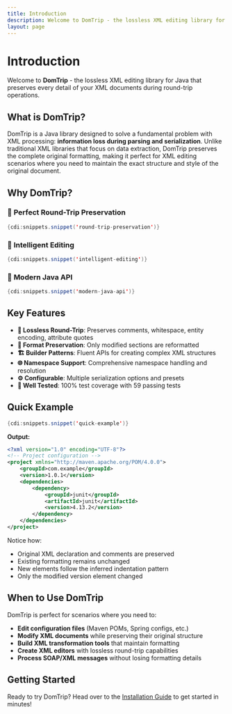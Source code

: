 ```yaml
---
title: Introduction
description: Welcome to DomTrip - the lossless XML editing library for Java
layout: page
---
```


# Introduction

Welcome to **DomTrip** - the lossless XML editing library for Java that preserves every detail of your XML documents during round-trip operations.

## What is DomTrip?

DomTrip is a Java library designed to solve a fundamental problem with XML processing: **information loss during parsing and serialization**. Unlike traditional XML libraries that focus on data extraction, DomTrip preserves the complete original formatting, making it perfect for XML editing scenarios where you need to maintain the exact structure and style of the original document.

## Why DomTrip?

### 🎯 **Perfect Round-Trip Preservation**

```java
{cdi:snippets.snippet('round-trip-preservation')}
```

### 🔧 **Intelligent Editing**

```java
{cdi:snippets.snippet('intelligent-editing')}
```

### 🚀 **Modern Java API**

```java
{cdi:snippets.snippet('modern-java-api')}
```

## Key Features

- **🔄 Lossless Round-Trip**: Preserves comments, whitespace, entity encoding, attribute quotes
- **📝 Format Preservation**: Only modified sections are reformatted
- **🏗️ Builder Patterns**: Fluent APIs for creating complex XML structures  
- **🌐 Namespace Support**: Comprehensive namespace handling and resolution
- **⚙️ Configurable**: Multiple serialization options and presets
- **🧪 Well Tested**: 100% test coverage with 59 passing tests

## Quick Example

```java
{cdi:snippets.snippet('quick-example')}
```

**Output:**
```xml
<?xml version="1.0" encoding="UTF-8"?>
<!-- Project configuration -->
<project xmlns="http://maven.apache.org/POM/4.0.0">
    <groupId>com.example</groupId>
    <version>1.0.1</version>
    <dependencies>
        <dependency>
            <groupId>junit</groupId>
            <artifactId>junit</artifactId>
            <version>4.13.2</version>
        </dependency>
    </dependencies>
</project>
```

Notice how:
- Original XML declaration and comments are preserved
- Existing formatting remains unchanged
- New elements follow the inferred indentation pattern
- Only the modified version element changed

## When to Use DomTrip

DomTrip is perfect for scenarios where you need to:

- **Edit configuration files** (Maven POMs, Spring configs, etc.)
- **Modify XML documents** while preserving their original structure
- **Build XML transformation tools** that maintain formatting
- **Create XML editors** with lossless round-trip capabilities
- **Process SOAP/XML messages** without losing formatting details

## Getting Started

Ready to try DomTrip? Head over to the [Installation Guide](../docs/getting-started/installation/) to get started in minutes!
